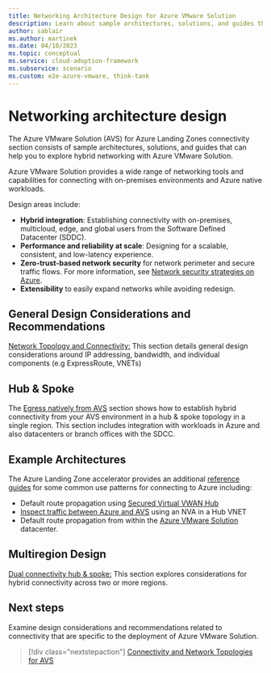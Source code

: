 ```yaml
---
title: Networking Architecture Design for Azure VMware Solution 
description: Learn about sample architectures, solutions, and guides that can help you explore the various networking capabilities for Azure VMware Solution
author: sablair
ms.author: martinek
ms.date: 04/10/2023
ms.topic: conceptual
ms.service: cloud-adoption-framework
ms.subservice: scenario
ms.custom: e2e-azure-vmware, think-tank
---
```


# Networking architecture design

The Azure VMware Solution (AVS) for Azure Landing Zones connectivity section consists of sample architectures, solutions, and guides that can help you to explore hybrid networking with Azure VMware Solution. 

Azure VMware Solution provides a wide range of networking tools and capabilities for connecting with on-premises environments and Azure native workloads. 

Design areas include:

- **Hybrid integration**: Establishing connectivity with on-premises, multicloud, edge, and global users from the Software Defined Datacenter (SDDC).
- **Performance and reliability at scale**: Designing for a scalable, consistent, and low-latency experience.
- **Zero-trust-based network security** for network perimeter and secure traffic flows. For more information, see [Network security strategies on Azure](/azure/architecture/framework/security/design-network).
- **Extensibility** to easily expand networks while avoiding redesign.

## General Design Considerations and Recommendations

[Network Topology and Connectivity:](./eslz-network-topology-connectivity.md) This section details general design considerations around IP addressing, bandwidth, and individual components (e.g ExpressRoute, VNETs)


## Hub & Spoke

The [Egress natively from AVS](./networking-hubspoke.md) section shows how to establish hybrid connectivity from your AVS environment in a hub & spoke topology in a single region. This section includes integration with workloads in Azure and also datacenters or branch offices with the SDCC. 



## Example Architectures 

The Azure Landing Zone accelerator provides an additional [reference guides](./example-architectures.md)  for some common use patterns for connecting to Azure including: 

- Default route propagation using [Secured Virtual VWAN Hub](./example-architectures.md#secured-virtual-wan-hub-with-default-route-propagation)
- [Inspect traffic between Azure and AVS](./example-architectures.md##third-party-firewall-solutions-in-a-hub-virtual-network-with-azure-route-server) using an NVA in a Hub VNET
- Default route propagation from within the [Azure VMware Solution](./example-architectures.md#egress-from-azure-vmware-solution-with-or-without-nsx-t-or-nva) datacenter. 

## Multiregion Design 

[Dual connectivity hub & spoke:](./eslz-dual-region-network-topology.md) This section explores considerations for hybrid connectivity across two or more regions. 

## Next steps

Examine design considerations and recommendations related to connectivity that are specific to the deployment of Azure VMware Solution.

> [!div class="nextstepaction"]
> [Connectivity and Network Topologies for AVS](./eslz-network-topology-connectivity.md)